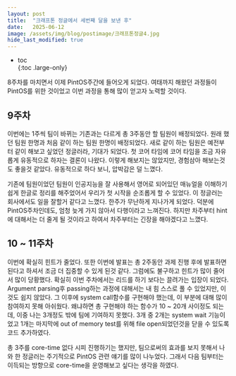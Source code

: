 ```yaml
---
layout: post
title:  "크래프톤 정글에서 세번째 달을 보낸 후"
date:   2025-06-12
image: /assets/img/blog/postimage/크래프톤정글4.jpg
hide_last_modified: true
---
```


* toc  
{:toc .large-only}

8주차를 마치면서 이제 PintOS주간에 들어오게 되었다. 여태까지 해왔던 과정들이 PintOS를 위한 것이었고 이번 과정을 통해 많이 얻고자 노력할 것이다.

## 9주차

이번에는 1주씩 팀이 바뀌는 기존과는 다르게 총 3주동안 할 팀원이 배정되었다. 원래 했던 팀원 한명과 처음 같이 하는 팀원 한명이 배정되었다. 새로 같이 하는 팀원은 예전부터 같이 해보고 싶었던 정글러라, 기대가 되었다. 첫 코어 타임에 코어 타임을 조금 자유롭게 유동적으로 하자는 결론이 나왔다. 이렇게 해보지는 않았지만, 경험삼아 해보는것도 좋을것 같았다. 유동적으로 하다 보니, 압박감은 덜 느꼈다. 

기존에 팀원이었던 팀원이 인공지능을 잘 사용해서 영어로 되어있던 매뉴얼을 이해하기 쉽게 한글로 정리를 해주었어서 우리가 첫 시작을 순조롭게 할 수 있었다. 이 정글러는 회사에서도 일을 잘할거 같다고 느꼈다. 한주가 무난하게 지나가게 되었다. 덕분에 PintOS주차인데도, 엄청 늦게 가지 않아서 다행이라고 느껴진다. 하지만 차주부터 hint에 대해서는 더 줄게 될 것이라고 하여서 차주부터는 긴장을 해야겠다고 느꼈다.


## 10 ~ 11주차

이번에 확실히 힌트가 줄었다. 또한 이번에 발표는 총 2주동안 과제 진행 후에 발표하면 된다고 하셔서 조금 더 집중할 수 있게 된것 같다. 그럼에도 불구하고 힌트가 많이 줄어서 많이 당황했다. 확실히 이번 주차에서는 리드를 하기 보다는 끌려가는 입장이 되었다. Argument parsing후 passing하는 과정에 대해서는 내 힘 스스로 풀 수 있었지만, 이것도 쉽지 않았다. 그 이후에 system call함수를 구현해야 했는데, 이 부분에 대해 많이 참여하지 못해 아쉬웠다. 왜냐하면 총 구현해야 하는 함수가 10 ~ 20개 사이정도 되는데, 이중 나는 3개정도 밖에 팀에 기여하지 못했다. 3개 중 2개는 system wait 기능이었고 1개는 마지막에 out of memory test를 위해 file open되었던것을 닫을 수 있도록 코드 추가하였다.

총 3주를 core-time 없다 시피 진행하기는 했지만, 팀으로써의 효과를 보지 못해서 나와 한 정글러는 주기적으로 PintOS 관련 얘기를 많이 나누었다. 그래서 다음 팀부터는 이득되는 방향으로 core-time을 운영해보고 싶다는 생각을 하였다. 

